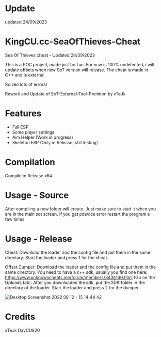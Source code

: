# Update

updated 24/09/2023

# KingCU.cc-SeaOfThieves-Cheat

Sea Of Thieves cheat - Updated 24/09/2023

This is a POC project, made just for fun.
For now is 100% undetected, i will update offsets when new SoT version will release.
The cheat is made in C++ and is external.

Solved lots of errors!

Rework and Update of SoT-External-Tool-Premium by xTeJk

# Features 

- Full ESP
- Some player settings
- Aim Helper (Work in progress)
- Skeleton ESP (Only in Release, still testing)

# Compilation

Compile in Release x64

# Usage - Source

After compiling a new folder will create.
Just make sure to start it when you are in the main sot screen.
If you get pdevice error restart the program a few times

# Usage - Release

Cheat:
Download the loader and the config file and
put them in the same directory. Start the loader
and press 1 for the cheat. 

Offset Dumper:
Download the loader and the config file and
put them in the same directory. 
You need to have a c++ sdk, usually you find one here:
https://www.unknowncheats.me/forum/members/3434160.html (Go on the Uploads tab).
After you downloaded the sdk, put the SDK folder in the
directory of the loader.
Start the loader and press 2 for the dumper. 

![Desktop Screenshot 2022 09 12 - 15 14 44 42](https://user-images.githubusercontent.com/107511158/193579090-284759be-3866-4365-96e4-da8fa01d538e.png)

# Credits

xTeJk
DavCU820 
